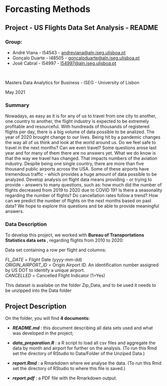 # Forcasting Methods

## Project - US Flights Data Set Analysis - README

### Group:

   - André Viana - l54543 - andreviana@aln.iseg.ulisboa.pt
   - Gonçalo Duarte - l48505 - goncaloduarte@aln.iseg.ulisboa.pt
   - José Cabral - l54997 - l54997@aln.iseg.ulisboa.pt
<br>

Masters Data Analytics for Business - ISEG - University of Lisbon

May 2021

### Summary

Nowadays, as easy as it is for any of us to travel from one city to another, one country to another, the flight industry is expected to be extremely profitable and resourceful. With hundreads of thousands of registered flights per day, there is a big volume of data possible to be analized. The year of 2020 brought change to our lives. Being hit by a pandemic changes the way all of us think and look at the world around us. Do we feel safe to travel in the next months? Can we even travel? Some questions arose last year and for many of them there are no answers yet. What we do know is that the way we travel has changed. That impacts numbers of the aviation industry. Despite being one single country, there are more than five thousand public airports across the USA. Some of these airports have tremendous traffic - which provides a huge amount of data possible to be analyzed. Develop analysis on flight data means providing - or trying to provide - answers to many questions, such as: how much did the number of flights decreased from 2019 to 2020 due to COVID 19? Is there a seasonality regarding the number of flights? Do cancellation rates follow a trend? How can we predict the number of flights on the next months based on past data? We hope to explore this questions and be able to provide meaningful answers.


### Data Description

To develop this project, we worked with <b> Bureau of Transportations Statistics data sets </b>, regarding flights from 2010 to 2020:

Data set containing a row per flight and columns:

<i>FL_DATE</i> = Flight Date (yyyy-mm-dd)  
<i>ORIGIN_AIRPORT_ID</i> = Origin Airport ID. An identification number assigned by US DOT to identify a unique airport.     
<i>CANCELLED</i> = Cancelled Flight Indicator (1=Yes)   

This dataset is availabe on the folder Zip_Data, and to be used it needs to be unzipped into the Data folder

## Project Description


On the folder, you will find <b>4 documents: </b> 
  

  - <b><i>README.md</i></b> : this document describing all data sets used and what was developed in the project;
  
  
  - <b><i>data_preparation.R</i></b> : a R script to load all csv files and aggregate the data by month and airport for further on the analysis. (To run this Rmd set the directory of RStudio to Data/Folder of the Unziped Data.)


  - <b><i>report.Rmd</i></b> : a Rmarkdown where we analyse the data. (To run this Rmd set the directory of RStudio to where this file is saved.)

   
  - <b><i>report.pdf</i></b> : a PDF file with the Rmarkdown output.
